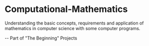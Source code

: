 # Computational-Mathematics
Understanding the basic concepts, requirements and application of mathematics in computer science with some computer programs.




-- Part of "The Beginning" Projects

